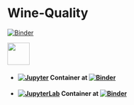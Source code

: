 # Wine-Quality

[![Binder](https://mybinder.org/static/logo.svg?v=f9f0d927b67cc9dc99d788c822ca21c0)](https://mybinder.org)

<img src="https://mybinder.org/static/logo.svg?v=f9f0d927b67cc9dc99d788c822ca21c0" data-canonical-src="https://mybinder.org/static/logo.svg?v=f9f0d927b67cc9dc99d788c822ca21c0" width="50" height="50" />

- #### [![Jupyter](https://avatars1.githubusercontent.com/u/7388996?s=200&v=4=50x50)](https://github.com/jupyter) Container at [![Binder](https://mybinder.org/badge_logo.svg)](https://mybinder.org/v2/gh/optmogames/Wine-Quality.git/master)

- #### [![JupyterLab](https://avatars1.githubusercontent.com/u/22800682?s=200&v=4=50x50)](https://github.com/jupyterlab) Container at [![Binder](https://mybinder.org/badge_logo.svg)](https://mybinder.org/v2/gh/optmogames/Wine-Quality.git/master?urlpath=lab)
